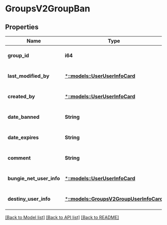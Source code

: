 # GroupsV2GroupBan

## Properties
Name | Type | Description | Notes
------------ | ------------- | ------------- | -------------
**group_id** | **i64** |  | [optional] [default to null]
**last_modified_by** | [***::models::UserUserInfoCard**](User.UserInfoCard.md) |  | [optional] [default to null]
**created_by** | [***::models::UserUserInfoCard**](User.UserInfoCard.md) |  | [optional] [default to null]
**date_banned** | **String** |  | [optional] [default to null]
**date_expires** | **String** |  | [optional] [default to null]
**comment** | **String** |  | [optional] [default to null]
**bungie_net_user_info** | [***::models::UserUserInfoCard**](User.UserInfoCard.md) |  | [optional] [default to null]
**destiny_user_info** | [***::models::GroupsV2GroupUserInfoCard**](GroupsV2.GroupUserInfoCard.md) |  | [optional] [default to null]

[[Back to Model list]](../README.md#documentation-for-models) [[Back to API list]](../README.md#documentation-for-api-endpoints) [[Back to README]](../README.md)


